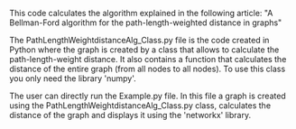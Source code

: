 This code calculates the algorithm explained in the following article:
"A Bellman-Ford algorithm for the path-length-weighted distance in graphs"

The PathLengthWeightdistanceAlg_Class.py file is the code created in Python where the graph is created by a class that allows to calculate the path-length-weight distance. It also contains a function that calculates the distance of the entire graph (from all nodes to all nodes). To use this class you only need the library 'numpy'.

The user can directly run the Example.py file. In this file a graph is created using the PathLengthWeightdistanceAlg_Class.py class, calculates the distance of the graph and displays it using the 'networkx' library.
